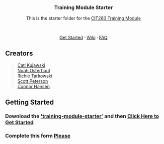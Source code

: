 <h3 align="center">Training Module Starter</h3>

<p align="center">This is the starter folder for the <a href="https://github.com/NoahsNMC/TrainingModule">CIT280 Training Module</a></p>

<br />

<p align="center"><a href="#getting-started">Get Started</a> · <a href="https://github.com/NoahsNMC/TrainingModule/wiki">Wiki</a> · <a href="https://github.com/NoahsNMC/TrainingModule/wiki/FAQ">FAQ</a></p>

## Creators

>[Cati Kujawski](https://github.com/kujawsc)  
[Noah Osterhout](https://github.com/NoahFlowa)  
[Richie Tarkowski](https://github.com/tarkowr)  
[Scott Peterson](https://github.com/peter610)  
[Connor Hansen](https://github.com/hansenconnor)

## Getting Started

### Download the ['training-module-starter'](https://github.com/NoahsNMC/Training-Module-Starter/archive/master.zip) and then [Click Here to Get Started](https://github.com/NoahsNMC/TrainingModule/wiki/Getting-Started)
### Complete this form [Please](https://goo.gl/forms/A6q6OEySsnmUPFth1)
